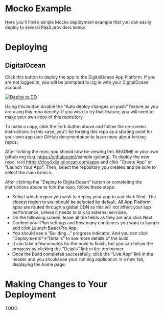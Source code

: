 # Mocko Example
Here you'll find a simple Mocko deployment example that you can easily deploy to several PaaS providers below.

# Deploying

## DigitalOcean
Click this button to deploy the app to the DigitalOcean App Platform. If you are not logged in, you will be prompted to log in with your DigitalOcean account.

[![Deploy to DO](https://www.deploytodo.com/do-btn-blue.svg)](https://cloud.digitalocean.com/apps/new?repo=https://github.com/gabriel-pinheiro/mocko-example/tree/main&refcode=8481ef80a400)

Using this button disable the "Auto deploy changes on push" feature as you are using this repo directly. If you wish to try that feature, you will need to make your own copy of this repository.

To make a copy, click the Fork button above and follow the on-screen instructions. In this case, you'll be forking this repo as a starting point for your own app (see GitHub documentation to learn more about forking repos.

After forking the repo, you should now be viewing this README in your own github org (e.g. https://github.com/<your-org>/sample-golang). To deploy the new repo, visit https://cloud.digitalocean.com/apps and click "Create App" or "Launch Your App". Then, select the repository you created and be sure to select the main branch.

After clicking the "Deploy to DigitalOcean" button or completing the instructions above to fork the repo, follow these steps:

- Select which region you wish to deploy your app to and click Next. The closest region to you should be selected by default. All App Platform apps are routed through a global CDN so this will not affect your app performance, unless it needs to talk to external services.
- On the following screen, leave all the fields as they are and click Next.
- Confirm your Plan settings and how many containers you want to launch and click Launch Basic/Pro App.
- You should see a "Building..." progress indicator. And you can click "Deployments"→"Details" to see more details of the build.
- It can take a few minutes for the build to finish, but you can follow the progress by clicking the "Details" link in the top banner.
- Once the build completes successfully, click the "Live App" link in the header and you should see your running application in a new tab, displaying the home page.

# Making Changes to Your Deployment
TODO
